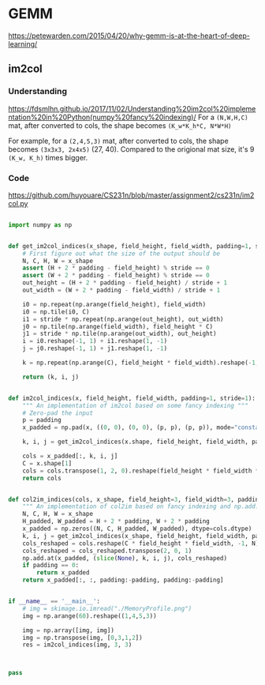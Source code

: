 # GEMM

https://petewarden.com/2015/04/20/why-gemm-is-at-the-heart-of-deep-learning/

## im2col

### **Understanding**

https://fdsmlhn.github.io/2017/11/02/Understanding%20im2col%20implementation%20in%20Python(numpy%20fancy%20indexing)/
For a `(N,W,H,C)` mat, after converted to cols, the shape becomes `(K_w*K_h*C, N*W*H)`

For example, for a `(2,4,5,3)` mat, after converted to cols, the shape becomes `(3x3x3, 2x4x5)` (27,
40). Compared to the origional mat size, it's 9 `(K_w, K_h)` times bigger.

### Code

https://github.com/huyouare/CS231n/blob/master/assignment2/cs231n/im2col.py

```python

import numpy as np


def get_im2col_indices(x_shape, field_height, field_width, padding=1, stride=1):
    # First figure out what the size of the output should be
    N, C, H, W = x_shape
    assert (H + 2 * padding - field_height) % stride == 0
    assert (W + 2 * padding - field_height) % stride == 0
    out_height = (H + 2 * padding - field_height) / stride + 1
    out_width = (W + 2 * padding - field_width) / stride + 1

    i0 = np.repeat(np.arange(field_height), field_width)
    i0 = np.tile(i0, C)
    i1 = stride * np.repeat(np.arange(out_height), out_width)
    j0 = np.tile(np.arange(field_width), field_height * C)
    j1 = stride * np.tile(np.arange(out_width), out_height)
    i = i0.reshape(-1, 1) + i1.reshape(1, -1)
    j = j0.reshape(-1, 1) + j1.reshape(1, -1)

    k = np.repeat(np.arange(C), field_height * field_width).reshape(-1, 1)

    return (k, i, j)


def im2col_indices(x, field_height, field_width, padding=1, stride=1):
    """ An implementation of im2col based on some fancy indexing """
    # Zero-pad the input
    p = padding
    x_padded = np.pad(x, ((0, 0), (0, 0), (p, p), (p, p)), mode="constant")

    k, i, j = get_im2col_indices(x.shape, field_height, field_width, padding, stride)

    cols = x_padded[:, k, i, j]
    C = x.shape[1]
    cols = cols.transpose(1, 2, 0).reshape(field_height * field_width * C, -1)
    return cols


def col2im_indices(cols, x_shape, field_height=3, field_width=3, padding=1, stride=1):
    """ An implementation of col2im based on fancy indexing and np.add.at """
    N, C, H, W = x_shape
    H_padded, W_padded = H + 2 * padding, W + 2 * padding
    x_padded = np.zeros((N, C, H_padded, W_padded), dtype=cols.dtype)
    k, i, j = get_im2col_indices(x_shape, field_height, field_width, padding, stride)
    cols_reshaped = cols.reshape(C * field_height * field_width, -1, N)
    cols_reshaped = cols_reshaped.transpose(2, 0, 1)
    np.add.at(x_padded, (slice(None), k, i, j), cols_reshaped)
    if padding == 0:
        return x_padded
    return x_padded[:, :, padding:-padding, padding:-padding]


if __name__ == '__main__':
    # img = skimage.io.imread("./MemoryProfile.png")
    img = np.arange(60).reshape((1,4,5,3))

    img = np.array([img, img])
    img = np.transpose(img, [0,3,1,2])
    res = im2col_indices(img, 3, 3)



pass

```
